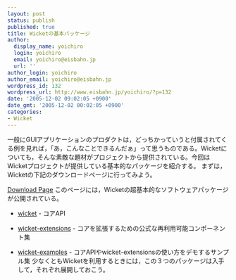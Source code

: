 ```yaml
---
layout: post
status: publish
published: true
title: Wicketの基本パッケージ
author:
  display_name: yoichiro
  login: yoichiro
  email: yoichiro@eisbahn.jp
  url: ''
author_login: yoichiro
author_email: yoichiro@eisbahn.jp
wordpress_id: 132
wordpress_url: http://www.eisbahn.jp/yoichiro/?p=132
date: '2005-12-02 09:02:05 +0900'
date_gmt: '2005-12-02 00:02:05 +0900'
categories:
- Wicket
---
```


一般にGUIアプリケーションのプロダクトは，どっちかっていうと付属されてくる例を見れば，「あ，こんなことできるんだぁ」って思うものである。Wicketについても，そんな素敵な題材がプロジェクトから提供されている。今回はWicketプロジェクトが提供している基本的なパッケージを紹介する。
まずは，Wicketの下記のダウンロードページに行ってみよう。

[Download Page](http://wicket.sourceforge.net/Download.html)
このページには，Wicketの超基本的なソフトウェアパッケージが公開されている。

* [wicket](http://sourceforge.net/project/showfiles.php?group_id=119783&package_id=130482) - コアAPI

* [wicket-extensions](http://sourceforge.net/project/showfiles.php?group_id=119783&package_id=138753) - コアを拡張するための公式な再利用可能コンポーネント集

* [wicket-examples](http://sourceforge.net/project/showfiles.php?group_id=119783&package_id=138752) - コアAPIやwicket-extensionsの使い方をデモするサンプル集
少なくともWicketを利用するときには，この３つのパッケージは入手して，それぞれ展開しておこう。
